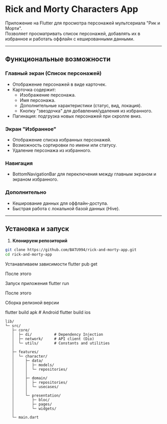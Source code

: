 # Rick and Morty Characters App

Приложение на Flutter для просмотра персонажей мультсериала "Рик и Морти".  
Позволяет просматривать список персонажей, добавлять их в избранное и работать оффлайн с кешированными данными.

---

## Функциональные возможности

### Главный экран (Список персонажей)

- Отображение персонажей в виде карточек.
- Карточка содержит:
  - Изображение персонажа.
  - Имя персонажа.
  - Дополнительные характеристики (статус, вид, локация).
  - Кнопку "звездочка" для добавления/удаления из избранного.
- Пагинация: подгрузка новых персонажей при скролле вниз.

### Экран "Избранное"

- Отображение списка избранных персонажей.
- Возможность сортировки по имени или статусу.
- Удаление персонажа из избранного.

### Навигация

- BottomNavigationBar для переключения между главным экраном и экраном избранного.

### Дополнительно

- Кеширование данных для оффлайн-доступа.
- Быстрая работа с локальной базой данных (Hive).

---

## Установка и запуск

1. **Клонируем репозиторий**

```bash
git clone https://github.com/BATU994/rick-and-morty-app.git
cd rick-and-morty-app
```

Устанавливаем зависимости
flutter pub get

После этого

Запуск приложения
flutter run

После этого

Сборка релизной версии

flutter build apk # Android
flutter build ios

```text
lib/
└─ src/
   ├─ core/
   │  ├─ di/          # Dependency Injection
   │  ├─ network/     # API client (Dio)
   │  └─ utils/       # Constants and utilities
   │
   ├─ features/
   │  └─ character/
   │     ├─ data/
   │     │  ├─ models/
   │     │  └─ repositories/
   │     │
   │     ├─ domain/
   │     │  ├─ repositories/
   │     │  └─ usecases/
   │     │
   │     └─ presentation/
   │        ├─ bloc/
   │        ├─ pages/
   │        └─ widgets/
   │
   └─ main.dart
